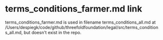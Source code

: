 # terms_conditions_farmer.md link 
terms_conditions_farmer.md is used in filename terms_conditions_all.md at /Users/despiegk/code/github/threefoldfoundation/legal/src/terms_conditions_all.md, but doesn't exist in the repo.
